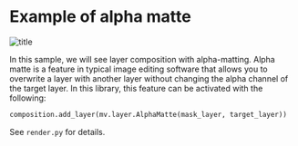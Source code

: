 # Example of alpha matte

![title](thumbnail.jpg)

In this sample, we will see layer composition with alpha-matting. Alpha matte is a feature in typical image editing software that allows you to overwrite a layer with another layer without changing the alpha channel of the target layer. In this library, this feature can be activated with the following:

```python
composition.add_layer(mv.layer.AlphaMatte(mask_layer, target_layer))
```

See `render.py` for details.